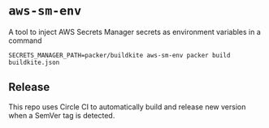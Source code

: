# `aws-sm-env`

A tool to inject AWS Secrets Manager secrets as environment variables in a command

```
SECRETS_MANAGER_PATH=packer/buildkite aws-sm-env packer build buildkite.json
```

## Release

This repo uses Circle CI to automatically build and release new version when a SemVer tag is detected.
